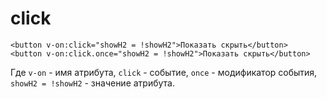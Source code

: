 # click

    <button v-on:click="showH2 = !showH2">Показать скрыть</button>
    <button v-on:click.once="showH2 = !showH2">Показать скрыть</button>

Где `v-on` - имя атрибута, `click` - событие, `once` - модификатор события, `showH2 = !showH2` - значение атрибута.
